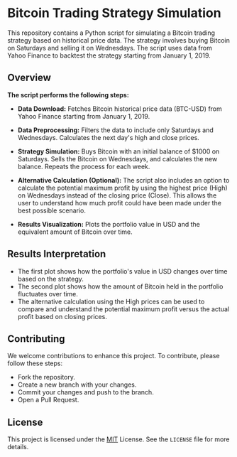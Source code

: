# Bitcoin Trading Strategy Simulation

This repository contains a Python script for simulating a Bitcoin trading strategy based on historical price data. The strategy involves buying Bitcoin on Saturdays and selling it on Wednesdays. The script uses data from Yahoo Finance to backtest the strategy starting from January 1, 2019.

## Overview
**The script performs the following steps:**


* **Data Download:** Fetches Bitcoin historical price data (BTC-USD) from Yahoo Finance starting from January 1, 2019.

* **Data Preprocessing:**
Filters the data to include only Saturdays and Wednesdays.
Calculates the next day's high and close prices.

* **Strategy Simulation:**
Buys Bitcoin with an initial balance of $1000 on Saturdays.
Sells the Bitcoin on Wednesdays, and calculates the new balance.
Repeats the process for each week.

* **Alternative Calculation (Optional):**
The script also includes an option to calculate the potential maximum profit by using the highest price (High) on Wednesdays instead of the closing price (Close).
This allows the user to understand how much profit could have been made under the best possible scenario.

* **Results Visualization:**
Plots the portfolio value in USD and the equivalent amount of Bitcoin over time.


## Results Interpretation

* The first plot shows how the portfolio's value in USD changes over time based on the strategy.
* The second plot shows how the amount of Bitcoin held in the portfolio fluctuates over time.
* The alternative calculation using the High prices can be used to compare and understand the potential maximum profit versus the actual profit based on closing prices.

## Contributing

We welcome contributions to enhance this project. To contribute, please follow these steps:

* Fork the repository.
* Create a new branch with your changes.
* Commit your changes and push to the branch.
* Open a Pull Request.

## License
This project is licensed under the [MIT](https://choosealicense.com/licenses/mit/) License. See the `LICENSE` file for more details.
